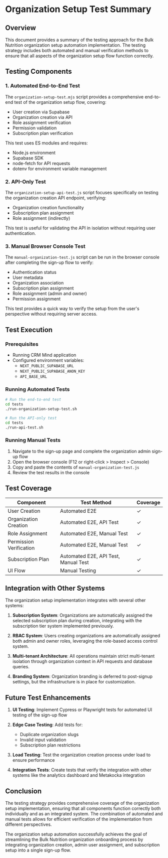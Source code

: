 # Organization Setup Test Summary

## Overview

This document provides a summary of the testing approach for the Bulk Nutrition organization setup automation implementation. The testing strategy includes both automated and manual verification methods to ensure that all aspects of the organization setup flow function correctly.

## Testing Components

### 1. Automated End-to-End Test

The `organization-setup-test.mjs` script provides a comprehensive end-to-end test of the organization setup flow, covering:

- User creation via Supabase
- Organization creation via API
- Role assignment verification
- Permission validation
- Subscription plan verification

This test uses ES modules and requires:
- Node.js environment
- Supabase SDK
- node-fetch for API requests
- dotenv for environment variable management

### 2. API-Only Test

The `organization-setup-api-test.js` script focuses specifically on testing the organization creation API endpoint, verifying:

- Organization creation functionality
- Subscription plan assignment
- Role assignment (indirectly)

This test is useful for validating the API in isolation without requiring user authentication.

### 3. Manual Browser Console Test

The `manual-organization-test.js` script can be run in the browser console after completing the sign-up flow to verify:

- Authentication status
- User metadata
- Organization association
- Subscription plan assignment
- Role assignment (admin and owner)
- Permission assignment

This test provides a quick way to verify the setup from the user's perspective without requiring server access.

## Test Execution

### Prerequisites

- Running CRM Mind application
- Configured environment variables:
  - `NEXT_PUBLIC_SUPABASE_URL`
  - `NEXT_PUBLIC_SUPABASE_ANON_KEY`
  - `API_BASE_URL`

### Running Automated Tests

```bash
# Run the end-to-end test
cd tests
./run-organization-setup-test.sh

# Run the API-only test
cd tests
./run-api-test.sh
```

### Running Manual Tests

1. Navigate to the sign-up page and complete the organization admin sign-up flow
2. Open the browser console (F12 or right-click > Inspect > Console)
3. Copy and paste the contents of `manual-organization-test.js`
4. Review the test results in the console

## Test Coverage

| Component | Test Method | Coverage |
|-----------|-------------|----------|
| User Creation | Automated E2E | ✓ |
| Organization Creation | Automated E2E, API Test | ✓ |
| Role Assignment | Automated E2E, Manual Test | ✓ |
| Permission Verification | Automated E2E, Manual Test | ✓ |
| Subscription Plan | Automated E2E, API Test, Manual Test | ✓ |
| UI Flow | Manual Testing | ✓ |

## Integration with Other Systems

The organization setup implementation integrates with several other systems:

1. **Subscription System**: Organizations are automatically assigned the selected subscription plan during creation, integrating with the subscription tier system implemented previously.

2. **RBAC System**: Users creating organizations are automatically assigned both admin and owner roles, leveraging the role-based access control system.

3. **Multi-tenant Architecture**: All operations maintain strict multi-tenant isolation through organization context in API requests and database queries.

4. **Branding System**: Organization branding is deferred to post-signup settings, but the infrastructure is in place for customization.

## Future Test Enhancements

1. **UI Testing**: Implement Cypress or Playwright tests for automated UI testing of the sign-up flow

2. **Edge Case Testing**: Add tests for:
   - Duplicate organization slugs
   - Invalid input validation
   - Subscription plan restrictions

3. **Load Testing**: Test the organization creation process under load to ensure performance

4. **Integration Tests**: Create tests that verify the integration with other systems like the analytics dashboard and Metakocka integration

## Conclusion

The testing strategy provides comprehensive coverage of the organization setup implementation, ensuring that all components function correctly both individually and as an integrated system. The combination of automated and manual tests allows for efficient verification of the implementation from different perspectives.

The organization setup automation successfully achieves the goal of streamlining the Bulk Nutrition organization onboarding process by integrating organization creation, admin user assignment, and subscription setup into a single sign-up flow.
